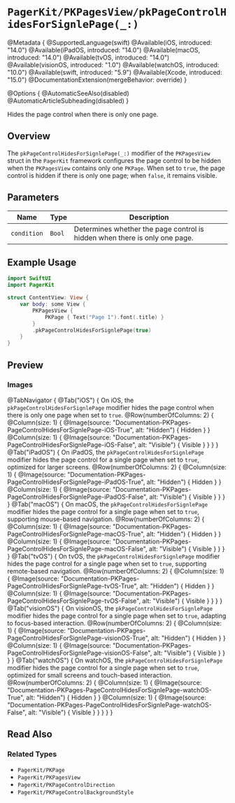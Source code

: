 # ``PagerKit/PKPagesView/pkPageControlHidesForSignlePage(_:)``

@Metadata {
    @SupportedLanguage(swift)
    @Available(iOS, introduced: "14.0")
    @Available(iPadOS, introduced: "14.0")
    @Available(macOS, introduced: "14.0")
    @Available(tvOS, introduced: "14.0")
    @Available(visionOS, introduced: "1.0")
    @Available(watchOS, introduced: "10.0")
    @Available(swift, introduced: "5.9")
    @Available(Xcode, introduced: "15.0")
    @DocumentationExtension(mergeBehavior: override)
}

@Options {
    @AutomaticSeeAlso(disabled)
    @AutomaticArticleSubheading(disabled)
}

Hides the page control when there is only one page.

## Overview

The `pkPageControlHidesForSignlePage(_:)` modifier of the `PKPagesView` struct in the `PagerKit` framework configures the page control to be hidden when the `PKPagesView` contains only one `PKPage`. When set to `true`, the page control is hidden if there is only one page; when `false`, it remains visible.

## Parameters

| Name | Type | Description |
|------|------|-------------|
| `condition` | `Bool` | Determines whether the page control is hidden when there is only one page. |

## Example Usage

```swift
import SwiftUI
import PagerKit

struct ContentView: View {
    var body: some View {
        PKPagesView {
            PKPage { Text("Page 1").font(.title) }
        }
        .pkPageControlHidesForSignlePage(true)
    }
}
```

## Preview

### Images

@TabNavigator {
    @Tab("iOS") {
        On iOS, the `pkPageControlHidesForSignlePage` modifier hides the page control when there is only one page when set to `true`.
        @Row(numberOfColumns: 2) {
            @Column(size: 1) {
                @Image(source: "Documentation-PKPages-PageControlHidesForSignlePage-iOS-True", alt: "Hidden") {
                    Hidden
                }
            }
            @Column(size: 1) {
                @Image(source: "Documentation-PKPages-PageControlHidesForSignlePage-iOS-False", alt: "Visible") {
                    Visible
                }
            }
        }
    }
    @Tab("iPadOS") {
        On iPadOS, the `pkPageControlHidesForSignlePage` modifier hides the page control for a single page when set to `true`, optimized for larger screens.
        @Row(numberOfColumns: 2) {
            @Column(size: 1) {
                @Image(source: "Documentation-PKPages-PageControlHidesForSignlePage-iPadOS-True", alt: "Hidden") {
                    Hidden
                }
            }
            @Column(size: 1) {
                @Image(source: "Documentation-PKPages-PageControlHidesForSignlePage-iPadOS-False", alt: "Visible") {
                    Visible
                }
            }
        }
    }
    @Tab("macOS") {
        On macOS, the `pkPageControlHidesForSignlePage` modifier hides the page control for a single page when set to `true`, supporting mouse-based navigation.
        @Row(numberOfColumns: 2) {
            @Column(size: 1) {
                @Image(source: "Documentation-PKPages-PageControlHidesForSignlePage-macOS-True", alt: "Hidden") {
                    Hidden
                }
            }
            @Column(size: 1) {
                @Image(source: "Documentation-PKPages-PageControlHidesForSignlePage-macOS-False", alt: "Visible") {
                    Visible
                }
            }
        }
    }
    @Tab("tvOS") {
        On tvOS, the `pkPageControlHidesForSignlePage` modifier hides the page control for a single page when set to `true`, supporting remote-based navigation.
        @Row(numberOfColumns: 2) {
            @Column(size: 1) {
                @Image(source: "Documentation-PKPages-PageControlHidesForSignlePage-tvOS-True", alt: "Hidden") {
                    Hidden
                }
            }
            @Column(size: 1) {
                @Image(source: "Documentation-PKPages-PageControlHidesForSignlePage-tvOS-False", alt: "Visible") {
                    Visible
                }
            }
        }
    }
    @Tab("visionOS") {
        On visionOS, the `pkPageControlHidesForSignlePage` modifier hides the page control for a single page when set to `true`, adapting to focus-based interaction.
        @Row(numberOfColumns: 2) {
            @Column(size: 1) {
                @Image(source: "Documentation-PKPages-PageControlHidesForSignlePage-visionOS-True", alt: "Hidden") {
                    Hidden
                }
            }
            @Column(size: 1) {
                @Image(source: "Documentation-PKPages-PageControlHidesForSignlePage-visionOS-False", alt: "Visible") {
                    Visible
                }
            }
        }
    }
    @Tab("watchOS") {
        On watchOS, the `pkPageControlHidesForSignlePage` modifier hides the page control for a single page when set to `true`, optimized for small screens and touch-based interaction.
        @Row(numberOfColumns: 2) {
            @Column(size: 1) {
                @Image(source: "Documentation-PKPages-PageControlHidesForSignlePage-watchOS-True", alt: "Hidden") {
                    Hidden
                }
            }
            @Column(size: 1) {
                @Image(source: "Documentation-PKPages-PageControlHidesForSignlePage-watchOS-False", alt: "Visible") {
                    Visible
                }
            }
        }
    }
}

## Read Also

### Related Types
- ``PagerKit/PKPage``
- ``PagerKit/PKPagesView``
- ``PagerKit/PKPageControlDirection``
- ``PagerKit/PKPageControlBackgroundStyle``
